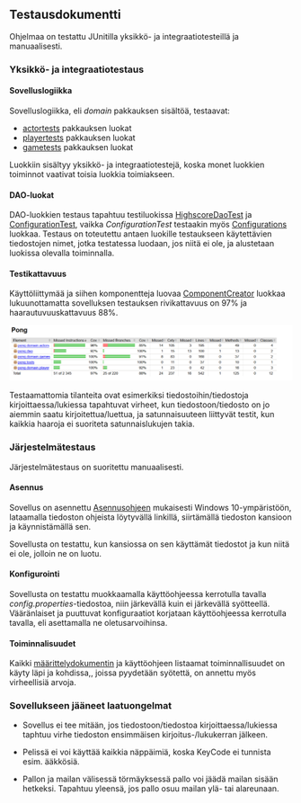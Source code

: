 ## Testausdokumentti

Ohjelmaa on testattu JUnitilla yksikkö- ja integraatiotesteillä ja manuaalisesti.

### Yksikkö- ja integraatiotestaus

#### Sovelluslogiikka

Sovelluslogiikka, eli _domain_ pakkauksen sisältöä, testaavat:  
- [actortests](https://github.com/Jeeses313/ot-harjoitustyo/tree/master/Pong/src/test/java/actortests) pakkauksen luokat  
- [playertests](https://github.com/Jeeses313/ot-harjoitustyo/tree/master/Pong/src/test/java/playertests) pakkauksen luokat  
- [gametests](https://github.com/Jeeses313/ot-harjoitustyo/tree/master/Pong/src/test/java/gametests) pakkauksen luokat  

Luokkiin sisältyy yksikkö- ja integraatiotestejä, koska monet luokkien toiminnot vaativat toisia luokkia toimiakseen. 

#### DAO-luokat

DAO-luokkien testaus tapahtuu testiluokissa [HighscoreDaoTest](https://github.com/Jeeses313/ot-harjoitustyo/blob/master/Pong/src/test/java/daotests/HigscoresDaoTest.java) ja [ConfigurationTest](https://github.com/Jeeses313/ot-harjoitustyo/blob/master/Pong/src/test/java/tooltests/ConfigurationTest.java), 
vaikka _ConfigurationTest_ testaakin myös [Configurations](https://github.com/Jeeses313/ot-harjoitustyo/blob/master/Pong/src/main/java/pong/tools/Configurations.java) luokkaa. 
Testaus on toteutettu antaen luokille testaukseen käytettävien tiedostojen nimet, jotka testatessa luodaan, jos niitä ei ole, ja alustetaan luokissa olevalla toiminnalla.

#### Testikattavuus

Käyttöliittymää ja siihen komponentteja luovaa [ComponentCreator](https://github.com/Jeeses313/ot-harjoitustyo/blob/master/Pong/src/main/java/pong/tools/ComponentCreator.java) luokkaa lukuunottamatta sovelluksen testauksen 
rivikattavuus on 97% ja haarautuvuuskattavuus 88%.

![alt text](https://github.com/Jeeses313/ot-harjoitustyo/blob/master/dokumentaatio/testikattavuuskuva.png "Testikattavuus")

Testaamattomia tilanteita ovat esimerkiksi tiedostoihin/tiedostoja kirjoittaessa/lukiessa tapahtuvat virheet, 
kun tiedostoon/tiedosto on jo aiemmin saatu kirjoitettua/luettua, 
ja satunnaisuuteen liittyvät testit, kun kaikkia haaroja ei suoriteta satunnaislukujen takia. 

### Järjestelmätestaus

Järjestelmätestaus on suoritettu manuaalisesti.

#### Asennus

Sovellus on asennettu [Asennusohjeen](https://github.com/Jeeses313/ot-harjoitustyo/blob/master/dokumentaatio/kayttoohje.md) mukaisesti Windows 10-ympäristöön, lataamalla tiedoston 
ohjeista löytyvällä linkillä, siirtämällä tiedoston kansioon ja käynnistämällä sen.

Sovellusta on testattu, kun kansiossa on sen käyttämät tiedostot ja kun niitä ei ole, jolloin ne on luotu.

#### Konfigurointi

Sovellusta on testattu muokkaamalla käyttöohjeessa kerrotulla tavalla _config.properties_-tiedostoa, niin järkevällä kuin ei 
järkevällä syötteellä. Vääränlaiset ja puuttuvat konfiguraatiot korjataan käyttöohjeessa kerrotulla tavalla, eli asettamalla ne oletusarvoihinsa.

#### Toiminnalisuudet

Kaikki [määrittelydokumentin](https://github.com/Jeeses313/ot-harjoitustyo/blob/master/dokumentaatio/vaatimusmaarittely.md) ja käyttöohjeen listaamat 
toiminnallisuudet on käyty läpi ja kohdissa,, joissa pyydetään syötettä, on annettu myös virheellisiä arvoja.

### Sovellukseen jääneet laatuongelmat

- Sovellus ei tee mitään, jos tiedostoon/tiedostoa kirjoittaessa/lukiessa taphtuu virhe tiedoston ensimmäisen kirjoitus-/lukukerran jälkeen.

- Pelissä ei voi käyttää kaikkia näppäimiä, koska KeyCode ei tunnista esim. ääkkösiä.

- Pallon ja mailan välisessä törmäyksessä pallo voi jäädä mailan sisään hetkeksi. Tapahtuu yleensä, jos pallo osuu mailan ylä- tai 
alareunaan. 